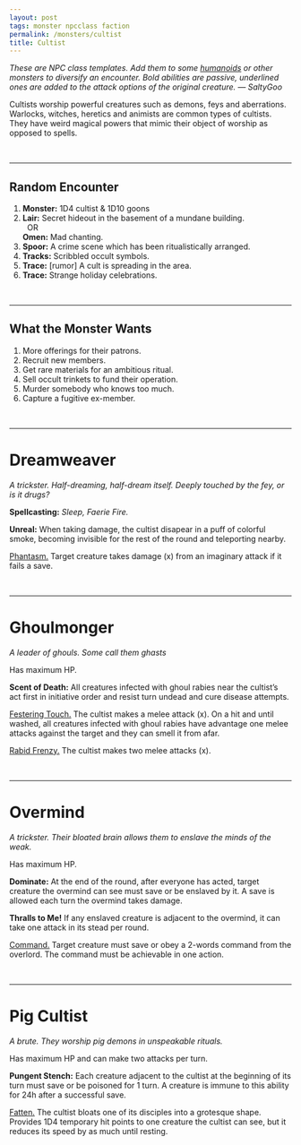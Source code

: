 ```yaml
---
layout: post
tags: monster npcclass faction
permalink: /monsters/cultist
title: Cultist
---
```


<span class="alchemy"> *These are NPC class templates. Add them to some [humanoids](https://saltygoo.github.io/list/monsters-humanoid) or other monsters to diversify an encounter. Bold abilities are passive, underlined ones are added to the attack options of the original creature. — SaltyGoo* </span>

Cultists worship powerful creatures such as demons, feys and aberrations. Warlocks, witches, heretics and animists are common types of cultists. They have weird magical powers that mimic their object of worship as opposed to spells.

<br>

---

## Random Encounter

1. **Monster:** 1D4 cultist & 1D10 goons
1. **Lair:** Secret hideout in the basement of a mundane building. <br>	&nbsp; OR <br>	**Omen:** Mad chanting.
1. **Spoor:** A crime scene which has been ritualistically arranged.
1. **Tracks:** Scribbled occult symbols.
1. **Trace:** [rumor] A cult is spreading in the area.
1. **Trace:** Strange holiday celebrations.

<br>

---

## What the Monster Wants

1. More offerings for their patrons.
1. Recruit new members.
1. Get rare materials for an ambitious ritual.
1. Sell occult trinkets to fund their operation.
1. Murder somebody who knows too much.
1. Capture a fugitive ex-member.  


<br>

---

# Dreamweaver

*A trickster. Half-dreaming, half-dream itself. Deeply touched by the fey, or is it drugs?*

**Spellcasting:** *Sleep, Faerie Fire.*

**Unreal:** When taking damage, the cultist disapear in a puff of colorful smoke, becoming invisible for the rest of the round and teleporting nearby.

<ins>Phantasm.</ins> Target creature takes damage (x) from an imaginary attack if it fails a save.

<br>

---

# Ghoulmonger

*A leader of ghouls. Some call them ghasts*

Has maximum HP.

**Scent of Death:** All creatures infected with ghoul rabies near the cultist’s act first in initiative order and resist turn undead and cure disease attempts. 

<ins>Festering Touch.</ins> The cultist makes a melee attack (x). On a hit and until washed, all creatures infected with ghoul rabies have advantage one melee attacks against the target and they can smell it from afar.

<ins>Rabid Frenzy.</ins> The cultist makes two melee attacks (x).

<br>

---

# Overmind

*A trickster. Their bloated brain allows them to enslave the minds of the weak.*

Has maximum HP.

**Dominate:** At the end of the round, after everyone has acted, target creature the overmind can see must save or be enslaved by it. A save is allowed each turn the overmind takes damage.

**Thralls to Me!** If any enslaved creature is adjacent to the overmind, it can take one attack in its stead per round.

<ins>Command.</ins> Target creature must save or obey a 2-words command from the overlord. The command must be achievable in one action.

<br>

---

# Pig Cultist

*A brute. They worship pig demons in unspeakable rituals.*

Has maximum HP and can make two attacks per turn.

**Pungent Stench:** Each creature adjacent to the cultist at the beginning of its turn must save or be poisoned for 1 turn. A creature is immune to this ability for 24h after a successful save.

<ins>Fatten.</ins> The cultist bloats one of its disciples into a grotesque shape. Provides 1D4 temporary hit points to one creature the cultist can see, but it reduces its speed by as much until resting.

<br>
